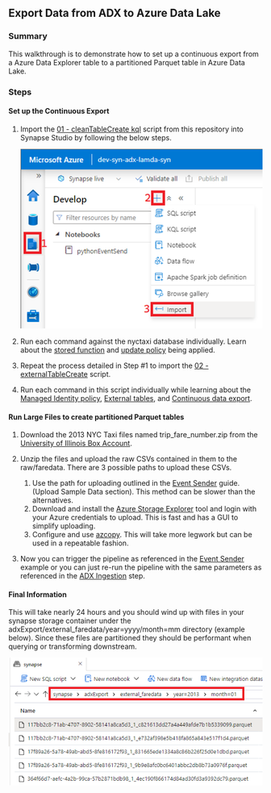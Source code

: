 ## Export Data from ADX to Azure Data Lake
### Summary
This walkthrough is to demonstrate how to set up a continuous export from a Azure Data Explorer table to a partitioned Parquet table in Azure Data Lake.

### Steps
#### __Set up the Continuous Export__
1) Import the [01 - cleanTableCreate kql](../code/kusto/01%20-%20cleanTableCreate.kql) script from this repository into Synapse Studio by following the below steps.

    ![](../images/adxExport01.png)

2) Run each command against the nyctaxi database individually. Learn about the [stored function](https://learn.microsoft.com/en-us/azure/data-explorer/kusto/management/create-function) and [update policy](https://learn.microsoft.com/en-us/azure/data-explorer/kusto/management/updatepolicy) being applied.
3) Repeat the process detailed in Step #1 to import the [02 - externalTableCreate](../code/kusto/02%20-%20externalTableCreate.kql) script.
4) Run each command in this script individually while learning about the [Managed Identity policy](https://learn.microsoft.com/en-us/azure/data-explorer/kusto/management/managed-identity-policy), [External tables](https://learn.microsoft.com/en-us/azure/data-explorer/kusto/query/schema-entities/externaltables), and [Continuous data export](https://learn.microsoft.com/en-us/azure/data-explorer/kusto/management/data-export/continuous-data-export).

#### __Run Large Files to create partitioned Parquet tables__
1) Download the 2013 NYC Taxi files named trip_fare_number.zip from the [University of Illinois Box Account](https://uofi.app.box.com/v/NYCtaxidata/folder/2332219935).
2) Unzip the files and upload the raw CSVs contained in them to the raw/faredata. There are 3 possible paths to upload these CSVs.
   
   1) Use the path for uploading outlined in the [Event Sender](./eventSender.md) guide. (Upload Sample Data section). This method can be slower than the alternatives.
   2) Download and install the [Azure Storage Explorer](https://azure.microsoft.com/en-us/products/storage/storage-explorer/#overview) tool and login with your Azure credentials to upload. This is fast and has a GUI to simplify uploading.
   3) Configure and use [azcopy](https://learn.microsoft.com/en-us/azure/storage/common/storage-ref-azcopy-copy). This will take more legwork but can be used in a repeatable fashion.

3) Now you can trigger the pipeline as referenced in the [Event Sender](./eventSender.md) example or you can just re-run the pipeline with the same parameters as referenced in the [ADX Ingestion](adxIngest.md) step. 
   

#### __Final Information__
This will take nearly 24 hours and you should wind up with files in your synapse storage container under the adxExport/external_faredata/year=yyyy/month=mm directory (example below). Since these files are partitioned they should be performant when querying or transforming downstream.

![](../images/adxExport02.png)